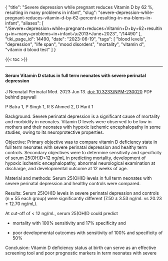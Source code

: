 {
    "title": "Severe depression while pregnant reduces Vitamin D by 62 %, resulting in many problems in infant",
    "slug": "severe-depression-while-pregnant-reduces-vitamin-d-by-62-percent-resulting-in-ma-blems-in-infant",
    "aliases": [
        "/Severe+depression+while+pregnant+reduces+Vitamin+D+by+62+resulting+in+many+problems+in+infant+\u2013+June+2023",
        "/14490"
    ],
    "tiki_page_id": 14490,
    "date": "2023-06-19",
    "tags": [
        "blood levels",
        "depression",
        "life span",
        "mood disorders",
        "mortality",
        "vitamin d",
        "vitamin d blood test"
    ]
}


{{< toc >}} 

---

#### Serum Vitamin D status in full term neonates with severe perinatal depression

J Neonatal Perinatal Med. 2023 Jun 13. [doi: 10.3233/NPM-230020](https://doi.org/10.3233/NPM-230020) PDF behind paywall

P Batra 1, P Singh 1, R S Ahmed 2, D Harit 1

Background: Severe perinatal depression is a significant cause of mortality and morbidity in neonates. Vitamin D levels were observed to be low in mothers and their neonates with hypoxic ischemic encephalopathy in some studies, owing to its neuroprotective properties.

Objective: Primary objective was to compare vitamin D deficiency state in full term neonates with severe perinatal depression and healthy term controls. Secondary objectives were to determine sensitivity and specificity of serum 25(OH)D<12 ng/mL in predicting mortality, development of hypoxic ischemic encephalopathy, abnormal neurological examination at discharge, and developmental outcome at 12 weeks of age.

Material and methods: Serum 25(OH)D levels in full term neonates with severe perinatal depression and healthy controls were compared.

Results: Serum 25(OH)D levels in severe perinatal depression and controls (n = 55 each group) were significantly different (7.50 ± 3.53 ng/mL vs 20.23 ± 12.70 ng/mL). 

At cut-off of < 12 ng/mL, serum 25(OH)D could predict 

* mortality with 100% sensitivity and 17% specificity and 

* poor developmental outcomes with sensitivity of 100% and specificity of 50%

Conclusion: Vitamin D deficiency status at birth can serve as an effective screening tool and poor prognostic markers in term neonates with severe